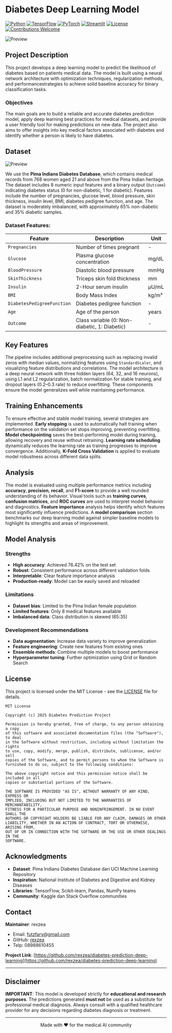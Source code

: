 #  Diabetes Deep Learning Model 

[![Python](https://img.shields.io/badge/Python-3.7%2B-blue.svg)](https://www.python.org/downloads/)
[![TensorFlow](https://img.shields.io/badge/TensorFlow-2.0%2B-orange.svg)](https://tensorflow.org/)
[![PyTorch](https://img.shields.io/badge/PyTorch-1.10%2B-EE4C2C.svg)](https://pytorch.org/)
[![Streamlit](https://img.shields.io/badge/Streamlit-1.0%2B-FF4B4B.svg)](https://streamlit.io/)
[![License](https://img.shields.io/badge/License-MIT-green.svg)](LICENSE)
[![Contributions Welcome](https://img.shields.io/badge/Contributions-Welcome-brightgreen.svg)](CONTRIBUTING.md)

![Preview](assets/home.png)

## Project Description

This project develops a deep learning model to predict the likelihood of diabetes based on patients medical data. The model is built using a neural network architecture with optimization techniques, regularization methods, and performancestrategies to achieve solid baseline accuracy for binary classification tasks.

### Objectives

The main goals are to build a reliable and accurate diabetes prediction model, apply deep learning best practices for medical datasets, and provide a user friendly tool for making predictions on new data. The project also aims to offer insights into key medical factors associated with diabetes and identify whether a person is likely to have diabetes.

## Dataset

![Preview](assets/diabetes-distribution.png)

We use the **Pima Indians Diabetes Database**, which contains medical records from 768 women aged 21 and above from the Pima Indian heritage. The dataset includes 8 numeric input features and a binary output (`Outcome`) indicating diabetes status (0 for non-diabetic, 1 for diabetic). Features include the number of pregnancies, glucose level, blood pressure, skin thickness, insulin level, BMI, diabetes pedigree function, and age. The dataset is moderately imbalanced, with approximately 65% non-diabetic and 35% diabetic samples.

### Dataset Features:

| Feature                    | Description                                           | Unit      |
|----------------------------|-------------------------------------------------------|-----------|
| `Pregnancies`              | Number of times pregnant                              | -         |
| `Glucose`                  | Plasma glucose concentration                          | mg/dL     |
| `BloodPressure`            | Diastolic blood pressure                              | mmHg      |
| `SkinThickness`            | Triceps skin fold thickness                           | mm        |
| `Insulin`                  | 2-Hour serum insulin                                  | μU/mL     |
| `BMI`                      | Body Mass Index                                       | kg/m²     |
| `DiabetesPedigreeFunction`| Diabetes pedigree function                            | -         |
| `Age`                      | Age of the person                                     | years     |
| `Outcome`                  | Class variable (0: Non-diabetic, 1: Diabetic)         | -         |




## Key Features

The pipeline includes additional preprocessing such as replacing invalid zeros with median values, normalizing features using `StandardScaler`, and visualizing feature distributions and correlations. The model architecture is a deep neural network with three hidden layers (64, 32, and 16 neurons), using L1 and L2 regularization, batch normalization for stable training, and dropout layers (0.2–0.3 rate) to reduce overfitting. These components ensure the model generalizes well while maintaining performance.


## Training Enhancements

To ensure effective and stable model training, several strategies are implemented. **Early stopping** is used to automatically halt training when performance on the validation set stops improving, preventing overfitting. **Model checkpointing** saves the best-performing model during training, allowing recovery and reuse without retraining. **Learning rate scheduling** dynamically reduces the learning rate as training progresses to improve convergence. Additionally, **K-Fold Cross Validation** is applied to evaluate model robustness across different data splits.

## Analysis

The model is evaluated using multiple performance metrics including **accuracy**, **precision**, **recall**, and **F1-score** to provide a well rounded understanding of its behavior. Visual tools such as **training curves**, **confusion matrices**, and **ROC curves** are used to interpret model behavior and diagnostics. **Feature importance** analysis helps identify which features most significantly influence predictions. A **model comparison** section benchmarks our deep learning model against simpler baseline models to highlight its strengths and areas of improvement.



## Model Analysis

### Strengths
- **High accuracy**: Achieved 76.42% on the test set
- **Robust**: Consistent performance across different validation folds
- **Interpretable**: Clear feature importance analysis
- **Production-ready**: Model can be easily saved and reloaded

### Limitations
- **Dataset bias**: Limited to the Pima Indian female population
- **Limited features**: Only 8 medical features available
- **Imbalanced data**: Class distribution is skewed (65:35)

### Development Recommendations
- **Data augmentation**: Increase data variety to improve generalization
- **Feature engineering**: Create new features from existing ones
- **Ensemble methods**: Combine multiple models to boost performance
- **Hyperparameter tuning**: Further optimization using Grid or Random Search


##  License

This project is licensed under the MIT License - see the [LICENSE](LICENSE) file for details.

```
MIT License

Copyright (c) 2025 Diabetes Prediction Project

Permission is hereby granted, free of charge, to any person obtaining a copy
of this software and associated documentation files (the "Software"), to deal
in the Software without restriction, including without limitation the rights
to use, copy, modify, merge, publish, distribute, sublicense, and/or sell
copies of the Software, and to permit persons to whom the Software is
furnished to do so, subject to the following conditions:

The above copyright notice and this permission notice shall be included in all
copies or substantial portions of the Software.

THE SOFTWARE IS PROVIDED "AS IS", WITHOUT WARRANTY OF ANY KIND, EXPRESS OR
IMPLIED, INCLUDING BUT NOT LIMITED TO THE WARRANTIES OF MERCHANTABILITY,
FITNESS FOR A PARTICULAR PURPOSE AND NONINFRINGEMENT. IN NO EVENT SHALL THE
AUTHORS OR COPYRIGHT HOLDERS BE LIABLE FOR ANY CLAIM, DAMAGES OR OTHER
LIABILITY, WHETHER IN AN ACTION OF CONTRACT, TORT OR OTHERWISE, ARISING FROM,
OUT OF OR IN CONNECTION WITH THE SOFTWARE OR THE USE OR OTHER DEALINGS IN THE
SOFTWARE.
```

##  Acknowledgments

- **Dataset**: Pima Indians Diabetes Database dari UCI Machine Learning Repository
- **Inspiration**: National Institute of Diabetes and Digestive and Kidney Diseases
- **Libraries**: TensorFlow, Scikit-learn, Pandas, NumPy teams
- **Community**: Kaggle dan Stack Overflow communities

##  Contact

**Maintainer**: rexzea
-  Email: futzfary@gmail.com
-  GitHub: [rexzea](https://github.com/rexzea?fbclid=PAQ0xDSwKnNYBleHRuA2FlbQIxMQABpzZj-DhcoKT7nJAlQajpUiZYp12dgNSQBjbwLm6WEuqEizn5dMk8MFLGsF2u_aem_TvFDhNFn8BEO-3EyK1iH0A )
-  Telp: 08988610455


**Project Link**: [https://github.com/rexzea/diabetes-prediction-deep-learning](https://github.com/rexzea/diabetes-prediction-deep-learning)

---

## Disclaimer

**IMPORTANT**: This model is developed strictly for **educational and research purposes**. The predictions generated **must not** be used as a substitute for professional medical diagnosis. Always consult with a qualified healthcare provider for any decisions regarding diabetes diagnosis or treatment.


---

<div align="center">

Made with ❤️ for the medical AI community


</div>

